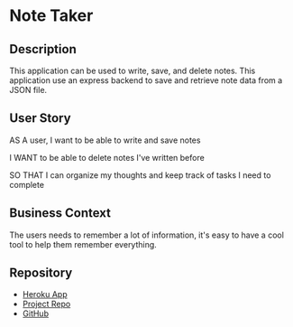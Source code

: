 # Note Taker

## Description

This application can be used to write, save, and delete notes. This application use an express backend to save and retrieve note data from a JSON file.

## User Story

AS A user, I want to be able to write and save notes

I WANT to be able to delete notes I've written before

SO THAT I can organize my thoughts and keep track of tasks I need to complete

## Business Context
The users needs to remember a lot of information, it's easy to have a cool tool to help them remember everything. 

## Repository
- [Heroku App](https://secure-fortress-34496.herokuapp.com)
- [Project Repo](https://github.com/ttomas100/Note-Taker)
- [GitHub](https://github.com/ttomas100/ttomas100.github.io)
